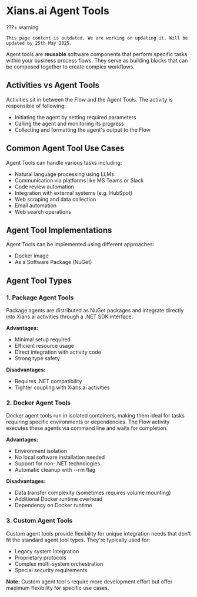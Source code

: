 # Xians.ai Agent Tools

???+ warning

    This page content is outdated. We are working on updating it. Will be updated by 25th May 2025.

Agent tools are **reusable** software components that perform specific tasks within your business process flows. They serve as building blocks that can be composed together to create complex workflows.

## Activities vs Agent Tools

Activities sit in between the Flow and the Agent Tools. The activity is responsible of following:

- Initiating the agent by setting required parameters
- Calling the agent and monitoring its progress
- Collecting and formatting the agent's output to the Flow

## Common Agent Tool Use Cases

Agent Tools can handle various tasks including:

- Natural language processing using LLMs
- Communication via platforms like MS Teams or Slack  
- Code review automation
- Integration with external systems (e.g. HubSpot)
- Web scraping and data collection
- Email automation
- Web search operations

## Agent Tool Implementations

Agent Tools can be implemented using different approaches:

- Docker image
- As a Software Package (NuGet)

## Agent Tool Types

### 1. Package Agent Tools

Package agents are distributed as NuGet packages and integrate directly into Xians.ai activities through a .NET SDK interface.

**Advantages:**

- Minimal setup required
- Efficient resource usage
- Direct integration with activity code
- Strong type safety

**Disadvantages:**

- Requires .NET compatibility
- Tighter coupling with Xians.ai activities

### 2. Docker Agent Tools

Docker agent tools run in isolated containers, making them ideal for tasks requiring specific environments or dependencies. The Flow activity executes these agents via command line and waits for completion.

**Advantages:**

- Environment isolation
- No local software installation needed
- Support for non-.NET technologies
- Automatic cleanup with --rm flag

**Disadvantages:**

- Data transfer complexity (sometimes requires volume mounting)
- Additional Docker runtime overhead
- Dependency on Docker runtime

### 3. Custom Agent Tools

Custom agent tools provide flexibility for unique integration needs that don't fit the standard agent tool types. They're typically used for:

- Legacy system integration
- Proprietary protocols
- Complex multi-system orchestration
- Special security requirements

**Note:** Custom agent tool s require more development effort but offer maximum flexibility for specific use cases.
